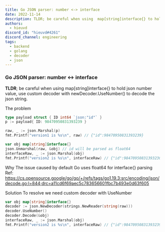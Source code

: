 ```yaml
---
title: Go JSON parser: number <-> interface
date: 2022-11-14
description: TLDR; be careful when using  map[string]interface{} to hold json number value, use custom decoder with newDecoder.UseNumber() to decode the json string.
authors:
  - hieuvd
discord_id: "hieuvd#4261"
discord_channel: engineering
tags:
  - backend
  - golang
  - decoder
  - json
---
```


### Go JSON parser: number <-> interface

**TLDR**; be careful when using  map[string]interface{} to hold json number value, use custom decoder with newDecoder.UseNumber() to decode the json string.

The problem
```go
type payload struct { ID int64 `json:"id"` }
p := payload{ ID: 98470950831393239 }

raw, _ := json.Marshal(p)
fmt.Printf("version1 is %s\n", raw) // {"id":98470950831393239}

var obj map[string]interface{}
json.Unmarshal(raw, &obj) // id will be parsed as float64
interfaceRaw, _ := json.Marshal(obj)
fmt.Printf("version2 is %s\n", interfaceRaw) // {"id":98470950831393230 }
```

Why
The issue caused by default Go uses float64 for interface{} parsing
Ref: https://cs.opensource.google/go/go/+/refs/tags/go1.19.3:src/encoding/json/decode.go;l=844;drc=a11cd6f69aec5c783656601fbc7b493e0d63f605

Solution
To resolve we need custom decoder with UseNumber
```go
var obj map[string]interface{}
decoder := json.NewDecoder(strings.NewReader(string(raw)))
decoder.UseNumber()
decoder.Decode(&obj)
interfaceRaw, _ := json.Marshal(obj)
fmt.Printf("version2 is %s\n", interfaceRaw) // {"id":98470950831393239 }
```

